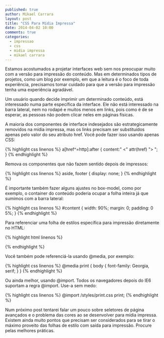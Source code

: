 ```yaml
---
published: true
author: Mikael Carrara
layout: post
title: "CSS Para Mídia Impressa"
date: 2014-04-02 10:00
comments: true
categories:
  - impressao
  - css
  - midia impressa
  - mikael carrara
---
```


Estamos acostumados a projetar interfaces web sem nos preocupar muito com a versão para impressão do conteúdo. Mas em determinados tipos de projetos, como um blog por exemplo, em que a leitura é o foco de toda experiência, precisamos tomar cuidado para que a versão para impressão tenha uma experiência agradável.

<!--more-->

Um usuário quando decide imprimir um determinado conteúdo, está interessado numa parte específica da interface. Ele não está interessado na barra lateral, nem no rodapé e muitos menos em links, pois como é de se esperar, as pessoas não podem clicar neles em páginas físicas.

A maioria dos componentes de interface indesejados são estrategicamente removidos na mídia impressa, mas os links precisam ser substituídos apenas pelo valor do seu atributo href. Você pode fazer isso usando apenas CSS:

{% highlight css linenos %}
a[href^=http]:after {
  content:" <" attr(href) "> ";
}
{% endhighlight %}

Remova os componentes que não fazem sentido depois de impressos:

{% highlight css linenos %}
aside,
footer {
  display: none;
}
{% endhighlight %}

É importante também fazer alguns ajustes no box-model, como por exemplo, o container do conteúdo poderia ocupar a folha inteira já que sumimos com a barra lateral:

{% highlight css linenos %}
#content {
  width: 90%;
  margin: 0;
  padding: 0 5%;
}
{% endhighlight %}

Para referenciar uma folha de estilos específica para impressão diretamente no HTML:

{% highlight html linenos %}
<link rel="stylesheet" type="text/css" media="print.css">
{% endhighlight %}

Você também pode referenciá-la usando @media, por exemplo:

{% highlight css linenos %}
@media print {
  body {
    font-family: Georgia, serif;
  }
}
{% endhighlight %}

Ou ainda melhor, usando @import. Todos os navegadores depois do IE6 suportam a regra @import. Use-a sem medo:

{% highlight css linenos %}
@import /styles/print.css print;
{% endhighlight %}

Num próximo post tentarei falar um pouco sobre seletores de página avançados e o problema das cores ao se desenvolver para mídia impressa. Existem ainda muito pontos que precisam ser considerados para se tirar o máximo proveito das folhas de estilo com saída para impressão. Procure pelas melhores práticas.
